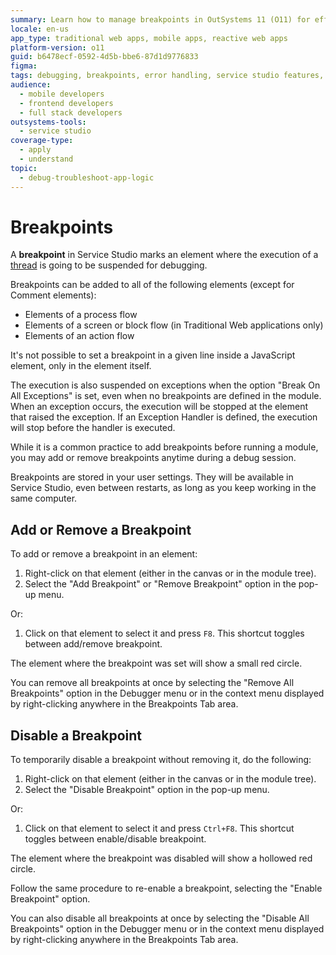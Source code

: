 ```yaml
---
summary: Learn how to manage breakpoints in OutSystems 11 (O11) for effective debugging of process flows, screen flows, and action flows.
locale: en-us
app_type: traditional web apps, mobile apps, reactive web apps
platform-version: o11
guid: b6478ecf-0592-4d5b-bbe6-87d1d9776833
figma:
tags: debugging, breakpoints, error handling, service studio features, outsystems development
audience:
  - mobile developers
  - frontend developers
  - full stack developers
outsystems-tools:
  - service studio
coverage-type:
  - apply
  - understand
topic:
  - debug-troubleshoot-app-logic
---
```


# Breakpoints

A **breakpoint** in Service Studio marks an element where the execution of a [thread](<threads.md>) is going to be suspended for debugging.

Breakpoints can be added to all of the following elements (except for Comment elements):

* Elements of a process flow
* Elements of a screen or block flow (in Traditional Web applications only)
* Elements of an action flow

It's not possible to set a breakpoint in a given line inside a JavaScript element, only in the element itself.

The execution is also suspended on exceptions when the option "Break On All Exceptions" is set, even when no breakpoints are defined in the module. When an exception occurs, the execution will be stopped at the element that raised the exception. If an Exception Handler is defined, the execution will stop before the handler is executed.

While it is a common practice to add breakpoints before running a module, you may add or remove breakpoints anytime during a debug session.

Breakpoints are stored in your user settings. They will be available in Service Studio, even between restarts, as long as you keep working in the same computer.

## Add or Remove a Breakpoint

To add or remove a breakpoint in an element:

1. Right-click on that element (either in the canvas or in the module tree).
1. Select the "Add Breakpoint" or "Remove Breakpoint" option in the pop-up menu.

Or:

1. Click on that element to select it and press `F8`. This shortcut toggles between add/remove breakpoint.

The element where the breakpoint was set will show a small red circle.

You can remove all breakpoints at once by selecting the "Remove All Breakpoints" option in the Debugger menu or in the context menu displayed by right-clicking anywhere in the Breakpoints Tab area.

## Disable a Breakpoint

To temporarily disable a breakpoint without removing it, do the following:

1. Right-click on that element (either in the canvas or in the module tree).
1. Select the "Disable Breakpoint" option in the pop-up menu.

Or:

1. Click on that element to select it and press `Ctrl+F8`. This shortcut toggles between enable/disable breakpoint.

The element where the breakpoint was disabled will show a hollowed red circle.

Follow the same procedure to re-enable a breakpoint, selecting the "Enable Breakpoint" option.

You can also disable all breakpoints at once by selecting the "Disable All Breakpoints" option in the Debugger menu or in the context menu displayed by right-clicking anywhere in the Breakpoints Tab area.
